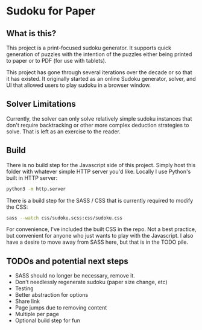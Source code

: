 # Sudoku for Paper

## What is this?

This project is a print-focused sudoku generator. It supports quick generation of puzzles with the intention of the puzzles either being printed to paper or to PDF (for use with tablets).

This project has gone through several iterations over the decade or so that it has existed. It originally started as an online Sudoku generator, solver, and UI that allowed users to play sudoku in a browser window.

## Solver Limitations

Currently, the solver can only solve relatively simple sudoku instances that don't require backtracking or other more complex deduction strategies to solve. That is left as an exercise to the reader.

## Build

There is no build step for the Javascript side of this project. Simply host this folder with whatever simple HTTP server you'd like. Locally I use Python's built in HTTP server:

```bash
python3 -m http.server
```

There is a build step for the SASS / CSS that is currently required to modify the CSS:

```bash
sass --watch css/sudoku.scss:css/sudoku.css
```

For convenience, I've included the built CSS in the repo. Not a best practice, but convenient for anyone who just wants to play with the Javascript. I also have a desire to move away from SASS here, but that is in the TODO pile.

## TODOs and potential next steps

- SASS should no longer be necessary, remove it.
- Don't needlessly regenerate sudoku (paper size change, etc)
- Testing
- Better abstraction for options
- Share link
- Page jumps due to removing content
- Multiple per page
- Optional build step for fun